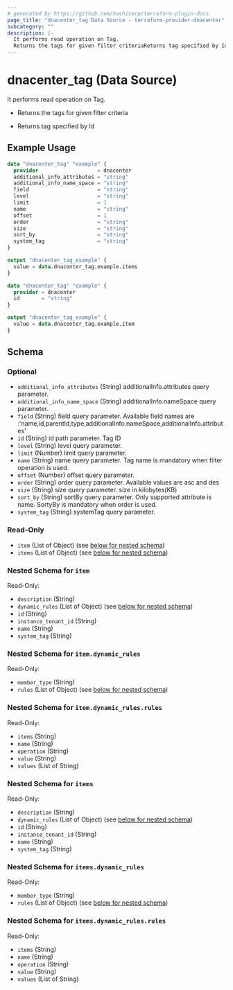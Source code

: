 ```yaml
---
# generated by https://github.com/hashicorp/terraform-plugin-docs
page_title: "dnacenter_tag Data Source - terraform-provider-dnacenter"
subcategory: ""
description: |-
  It performs read operation on Tag.
  Returns the tags for given filter criteriaReturns tag specified by Id
---
```


# dnacenter_tag (Data Source)

It performs read operation on Tag.

- Returns the tags for given filter criteria

- Returns tag specified by Id

## Example Usage

```terraform
data "dnacenter_tag" "example" {
  provider                   = dnacenter
  additional_info_attributes = "string"
  additional_info_name_space = "string"
  field                      = "string"
  level                      = "string"
  limit                      = 1
  name                       = "string"
  offset                     = 1
  order                      = "string"
  size                       = "string"
  sort_by                    = "string"
  system_tag                 = "string"
}

output "dnacenter_tag_example" {
  value = data.dnacenter_tag.example.items
}

data "dnacenter_tag" "example" {
  provider = dnacenter
  id       = "string"
}

output "dnacenter_tag_example" {
  value = data.dnacenter_tag.example.item
}
```

<!-- schema generated by tfplugindocs -->
## Schema

### Optional

- `additional_info_attributes` (String) additionalInfo.attributes query parameter.
- `additional_info_name_space` (String) additionalInfo.nameSpace query parameter.
- `field` (String) field query parameter. Available field names are :'name,id,parentId,type,additionalInfo.nameSpace,additionalInfo.attributes'
- `id` (String) id path parameter. Tag ID
- `level` (String) level query parameter.
- `limit` (Number) limit query parameter.
- `name` (String) name query parameter. Tag name is mandatory when filter operation is used.
- `offset` (Number) offset query parameter.
- `order` (String) order query parameter. Available values are asc and des
- `size` (String) size query parameter. size in kilobytes(KB)
- `sort_by` (String) sortBy query parameter. Only supported attribute is name. SortyBy is mandatory when order is used.
- `system_tag` (String) systemTag query parameter.

### Read-Only

- `item` (List of Object) (see [below for nested schema](#nestedatt--item))
- `items` (List of Object) (see [below for nested schema](#nestedatt--items))

<a id="nestedatt--item"></a>
### Nested Schema for `item`

Read-Only:

- `description` (String)
- `dynamic_rules` (List of Object) (see [below for nested schema](#nestedobjatt--item--dynamic_rules))
- `id` (String)
- `instance_tenant_id` (String)
- `name` (String)
- `system_tag` (String)

<a id="nestedobjatt--item--dynamic_rules"></a>
### Nested Schema for `item.dynamic_rules`

Read-Only:

- `member_type` (String)
- `rules` (List of Object) (see [below for nested schema](#nestedobjatt--item--dynamic_rules--rules))

<a id="nestedobjatt--item--dynamic_rules--rules"></a>
### Nested Schema for `item.dynamic_rules.rules`

Read-Only:

- `items` (String)
- `name` (String)
- `operation` (String)
- `value` (String)
- `values` (List of String)




<a id="nestedatt--items"></a>
### Nested Schema for `items`

Read-Only:

- `description` (String)
- `dynamic_rules` (List of Object) (see [below for nested schema](#nestedobjatt--items--dynamic_rules))
- `id` (String)
- `instance_tenant_id` (String)
- `name` (String)
- `system_tag` (String)

<a id="nestedobjatt--items--dynamic_rules"></a>
### Nested Schema for `items.dynamic_rules`

Read-Only:

- `member_type` (String)
- `rules` (List of Object) (see [below for nested schema](#nestedobjatt--items--dynamic_rules--rules))

<a id="nestedobjatt--items--dynamic_rules--rules"></a>
### Nested Schema for `items.dynamic_rules.rules`

Read-Only:

- `items` (String)
- `name` (String)
- `operation` (String)
- `value` (String)
- `values` (List of String)


